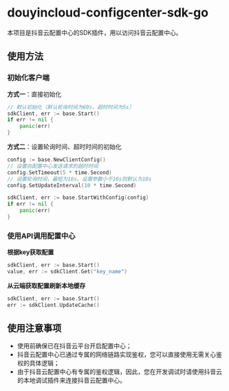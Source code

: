 # douyincloud-configcenter-sdk-go
本项目是抖音云配置中心的SDK插件，用以访问抖音云配置中心。

## 使用方法
### 初始化客户端
**方式一**：直接初始化
```go
// 默认初始化（默认轮询时间为60s，超时时间为5s）
sdkClient, err := base.Start()
if err != nil {
    panic(err)
}
```
**方式二**：设置轮询时间、超时时间的初始化
```go
config := base.NewClientConfig()
// 设置向配置中心发送请求的超时时间
config.SetTimeout(5 * time.Second)
// 设置轮询时间，最短为10s。设置参数小于10s则默认为10s
config.SetUpdateInterval(10 * time.Second)

sdkClient, err := base.StartWithConfig(config)
if err != nil {
    panic(err)
}
```
### 使用API调用配置中心
**根据key获取配置**
```go
sdkClient, err := base.Start()
value, err := sdkClient.Get("key_name")
```
**从云端获取配置刷新本地缓存**
```go
sdkClient, err := base.Start()
err := sdkClient.UpdateCache()
```
## 使用注意事项
- 使用前确保已在抖音云平台开启配置中心；
- 抖音云配置中心已通过专属的网络链路实现鉴权，您可以直接使用无需关心鉴权的具体逻辑；
- 由于抖音云配置中心有专属的鉴权逻辑，因此，您在开发调试时请使用抖音云的本地调试插件来连接抖音云配置中心。